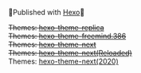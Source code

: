 🎉Published with [Hexo](https://github.com/hexojs/hexo)🎉

~~Themes: [hexo-theme-replica](https://github.com/sabrinaluo/hexo-theme-replica)~~  
~~Themes: [hexo-theme-freemind.386](https://github.com/blackshow/hexo-theme-freemind.386)~~  
~~Themes: [hexo-theme-next](https://github.com/iissnan/hexo-theme-next)~~  
~~Themes: [hexo-theme-next(Reloaded)](https://github.com/theme-next/hexo-theme-next)~~  
Themes: [hexo-theme-next(2020)](https://github.com/next-theme/hexo-theme-next)
